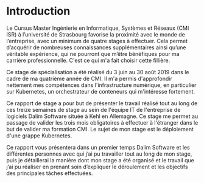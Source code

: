 # Introduction

Le Cursus Master Ingénierie en Informatique, Systèmes et Réseaux (CMI ISR) à l’université de Strasbourg favorise la proximité avec le monde de l’entreprise, avec un minimum de quatre stages à effectuer.
Cela permet d’acquérir de nombreuses connaissances supplémentaires ainsi qu’une véritable expérience, qui ne pourront que m’être bénéfiques pour ma carrière professionnelle.
C'est ce qui m'a fait choisir cette fillière.

Ce stage de spécialisation a été réalisé du 3 juin au 30 août 2019 dans le cadre de ma quatrième année de CMI.
Il m'a permis d'approfondir nettement mes compétences dans l'infrastructure numérique, en particulier sur Kubernetes, un orchestrateur de conteneurs qui m'intéresse fortement.

Ce rapport de stage a pour but de présenter le travail réalisé tout au long de ces treize semaines de stage au sein de l'équipe IT de l'entreprise de logiciels Dalim Software située à Kehl en Allemagne.
Ce stage me permet au passage de valider les trois mois obligatoires à effectuer à l'étranger dans le but de valider ma formation CMI.
Le sujet de mon stage est le déploiement d'une grappe Kubernetes.

Ce rapport vous présentera dans un premier temps Dalim Software et les différentes personnes avec qui j’ai pu travailler tout au long de mon stage, puis je détaillerai la manière dont mon stage a été organisé et le travail que j’ai pu réaliser en prenant soin d’expliquer le déroulement et les objectifs des principales tâches effectuées.
